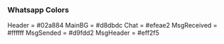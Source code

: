 ### Whatsapp Colors

Header = #02a884
MainBG = #d8dbdc
Chat = #efeae2
MsgReceived = #ffffff
MsgSended = #d9fdd2
MsgHeader = #eff2f5
